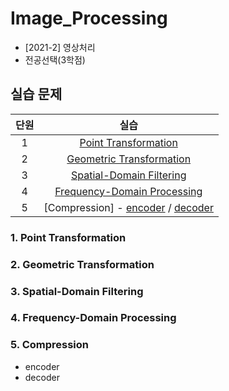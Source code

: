 # Image_Processing
* [2021-2] 영상처리
* 전공선택(3학점)

## 실습 문제
| 단원 | 실습 | 
|:---:|:---:|
| 1 | [Point Transformation](https://github.com/MoonEeSun/Image_Processing/tree/main/1_Point_Transformation)  |
| 2 | [Geometric Transformation](https://github.com/MoonEeSun/Image_Processing/tree/main/2_Geometric_Transformation)  |
| 3 | [Spatial-Domain Filtering](https://github.com/MoonEeSun/Image_Processing/tree/main/3_Spatial-Domain_Filtering)  |
| 4 | [Frequency-Domain Processing](https://github.com/MoonEeSun/Image_Processing/tree/main/4_Frequency-Domain_Processing)  |
| 5 | [Compression] - [encoder](https://github.com/MoonEeSun/Image_Processing/tree/main/Hw5_Encoder) / [decoder](https://github.com/MoonEeSun/Image_Processing/tree/main/Hw5_Decoder)  |

### 1. Point Transformation


### 2. Geometric Transformation



### 3. Spatial-Domain Filtering



### 4. Frequency-Domain Processing



### 5. Compression
- encoder
- decoder
